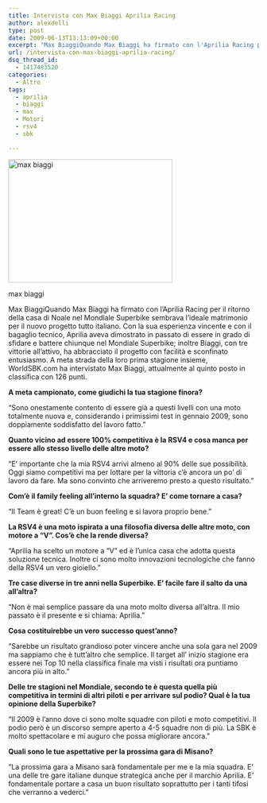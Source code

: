 ```yaml
---
title: Intervista con Max Biaggi Aprilia Racing
author: alexdelli
type: post
date: 2009-06-13T13:13:09+00:00
excerpt: "Max BiaggiQuando Max Biaggi ha firmato con l'Aprilia Racing per il ritorno della casa di Noale nel Mondiale Superbike sembrava l'ideale matrimonio per il nuovo progetto tutto italiano. Con la sua esperienza vincente e con il bagaglio tecnico, Aprilia aveva dimostrato in passato di essere in grado di sfidare e battere chiunque nel Mondiale Superbike; inoltre Biaggi, con tre vittorie all'attivo, ha abbracciato il progetto con facilità e sconfinato entusiasmo. A meta strada della loro prima stagione insieme, WorldSBK.com ha intervistato Max Biaggi, attualmente al quinto posto in classifica con 126 punti."
url: /intervista-con-max-biaggi-aprilia-racing/
dsq_thread_id:
  - 1417483520
categories:
  - Altro
tags:
  - aprilia
  - biaggi
  - max
  - Motori
  - rsv4
  - sbk

---
```

<!--CusAdsVi1-->

<div id="attachment_114" style="width: 340px" class="wp-caption alignleft">
  <a href="https://i2.wp.com/alexdelli.it/wp-content/uploads/2009/06/max_biaggi_race_valencia_superbike_2009.jpg"><img aria-describedby="caption-attachment-114" loading="lazy" class="size-full wp-image-114  " title="max biaggi" src="https://i2.wp.com/alexdelli.it/wp-content/uploads/2009/06/max_biaggi_race_valencia_superbike_2009.jpg?resize=330%2C248" alt="max biaggi" width="330" height="248" data-recalc-dims="1" /></a>
  
  <p id="caption-attachment-114" class="wp-caption-text">
    max biaggi
  </p>
</div>

Max BiaggiQuando Max Biaggi ha firmato con l&#8217;Aprilia Racing per il ritorno della casa di Noale nel Mondiale Superbike sembrava l&#8217;ideale matrimonio per il nuovo progetto tutto italiano. Con la sua esperienza vincente e con il bagaglio tecnico, Aprilia aveva dimostrato in passato di essere in grado di sfidare e battere chiunque nel Mondiale Superbike; inoltre Biaggi, con tre vittorie all&#8217;attivo, ha abbracciato il progetto con facilità e sconfinato entusiasmo. A meta strada della loro prima stagione insieme, WorldSBK.com ha intervistato Max Biaggi, attualmente al quinto posto in classifica con 126 punti.

**A meta campionato, come giudichi la tua stagione finora?**

&#8220;Sono onestamente contento di essere già a questi livelli con una moto totalmente nuova e, considerando i primissimi test in gennaio 2009, sono doppiamente soddisfatto del lavoro fatto.&#8221;

**Quanto vicino ad essere 100% competitiva è la RSV4 e cosa manca per essere allo stesso livello delle altre moto?**

&#8220;E&#8217; importante che la mia RSV4 arrivi almeno al 90% delle sue possibilità. Oggi siamo competitivi ma per lottare per la vittoria c&#8217;è ancora un po&#8217; di lavoro da fare. Ma sono convinto che arriveremo presto a questo risultato.&#8221;

**Com&#8217;è il family feeling all&#8217;interno la squadra? E&#8217; come tornare a casa?**

&#8220;Il Team è great! C&#8217;è un buon feeling e si lavora proprio bene.&#8221;

**La RSV4 è una moto ispirata a una filosofia diversa delle altre moto, con motore a &#8220;V&#8221;. Cos&#8217;è che la rende diversa?**

&#8220;Aprilia ha scelto un motore a &#8220;V&#8221; ed è l&#8217;unica casa che adotta questa soluzione tecnica. Inoltre ci sono molto innovazioni tecnologiche che fanno della RSV4 un vero gioiello.&#8221;

**Tre case diverse in tre anni nella Superbike. E&#8217; facile fare il salto da una all&#8217;altra?**

&#8220;Non è mai semplice passare da una moto molto diversa all&#8217;altra. Il mio passato è il presente e si chiama: Aprilia.&#8221;

**Cosa costituirebbe un vero successo quest&#8217;anno?**

&#8220;Sarebbe un risultato grandioso poter vincere anche una sola gara nel 2009 ma sappiamo che è tutt&#8217;altro che semplice. Il target all&#8217; inizio stagione era essere nei Top 10 nella classifica finale ma visti i risultati ora puntiamo ancora più in alto.&#8221;

**Delle tre stagioni nel Mondiale, secondo te è questa quella più competitiva in termini di altri piloti e per arrivare sul podio? Qual è la tua opinione della Superbike?**

&#8220;Il 2009 è l&#8217;anno dove ci sono molte squadre con piloti e moto competitivi. Il podio però è un discorso sempre aperto a 4-5 squadre non di più. La SBK è molto spettacolare e mi auguro che possa migliorare ancora.&#8221;

**Quali sono le tue aspettative per la prossima gara di Misano?**

&#8220;La prossima gara a Misano sarà fondamentale per me e la mia squadra. E&#8217; una delle tre gare italiane dunque strategica anche per il marchio Aprilia. E&#8217; fondamentale portare a casa un buon risultato soprattutto per i tanti tifosi che verranno a vederci.&#8221;

<div style="font-size: 0px; height: 0px; line-height: 0px; margin: 0; padding: 0; clear: both;">
</div>